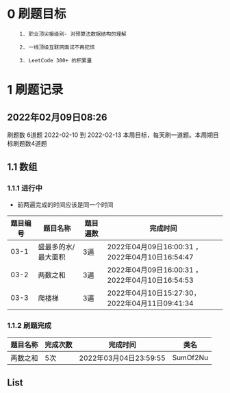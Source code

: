 # 0 刷题目标

        1. 职业顶尖接级别- 对预算法数据结构的理解

        2. 一线顶级互联网面试不再犯怵
    
        3. LeetCode 300+ 的积累量

# 1 刷题记录

2022年02月09日08:26
--------------
刷题数 6道题 2022-02-10 到 2022-02-13 本周目标，每天刷一道题。本周期目标刷题数4道题

## 1.1 数组

### 1.1.1 进行中

- 前两遍完成的时间应该是同一个时间

| 题目编号 | 题目名称       | 题目遍数 | 完成时间                                     |
|------|------------|------|------------------------------------------|
|03-1 | 盛最多的水/最大面积 | 3遍   | 2022年04月09日16:00:31 ，2022年04月10日16:54:47 |
|03-2 | 两数之和       | 3遍   | 2022年04月09日16:00:31 ，2022年04月10日16:54:53 |
|03-3 | 爬楼梯        | 3遍   | 2022年04月10日15:27:30， 2022年04月11日09:41:34 |

### 1.1.2 刷题完成

| 题目名称    | 完成次数 | 完成时间             | 类名     |
|---------|------|------------------|--------|
| 两数之和    | 5次   | 2022年03月04日23:59:55 | SumOf2Nu |

## List



